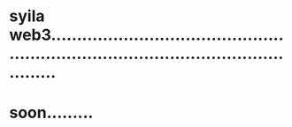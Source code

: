 # syila web3...........................................................................................................
# soon.........
